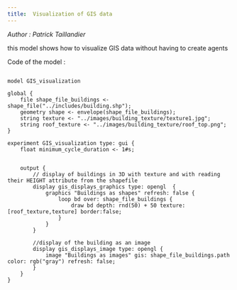 ```yaml
---
title:  Visualization of GIS data
---
```


[//]: # (keyword|constant_#sec)
[//]: # (keyword|concept_3d)
[//]: # (keyword|concept_shapefile)
[//]: # (keyword|concept_texture)


_Author :  Patrick Taillandier_

 this model shows how to visualize GIS data without having to create agents  


Code of the model : 

```

model GIS_visualization

global {
	file shape_file_buildings <- shape_file("../includes/building.shp");
	geometry shape <- envelope(shape_file_buildings);
	string texture <- "../images/building_texture/texture1.jpg";
	string roof_texture <- "../images/building_texture/roof_top.png";	
}

experiment GIS_visualization type: gui {
	float minimum_cycle_duration <- 1#s;

	
	output {
		// display of buildings in 3D with texture and with reading their HEIGHT attribute from the shapefile
		display gis_displays_graphics type: opengl  {
			graphics "Buildings as shapes" refresh: false {
				loop bd over: shape_file_buildings {
					draw bd depth: rnd(50) + 50 texture:[roof_texture,texture] border:false;
				}
			}
		}
		
		//display of the building as an image
		display gis_displays_image type: opengl {
			image "Buildings as images" gis: shape_file_buildings.path color: rgb("gray") refresh: false;
		}
	}
}
```
